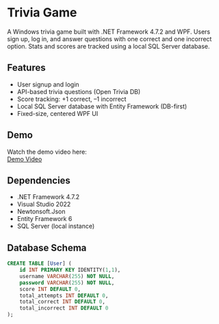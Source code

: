 # Trivia Game

A Windows trivia game built with .NET Framework 4.7.2 and WPF. Users sign up, log in, and answer questions with one correct and one incorrect option. Stats and scores are tracked using a local SQL Server database.

## Features
- User signup and login
- API-based trivia questions (Open Trivia DB)
- Score tracking: +1 correct, –1 incorrect
- Local SQL Server database with Entity Framework (DB-first)
- Fixed-size, centered WPF UI

## Demo
Watch the demo video here:  
[Demo Video](https://youtu.be/bIW2UX4PA7U)

## Dependencies
- .NET Framework 4.7.2  
- Visual Studio 2022  
- Newtonsoft.Json  
- Entity Framework 6  
- SQL Server (local instance)

## Database Schema

```sql
CREATE TABLE [User] (
    id INT PRIMARY KEY IDENTITY(1,1),
    username VARCHAR(255) NOT NULL,
    password VARCHAR(255) NOT NULL,
    score INT DEFAULT 0,
    total_attempts INT DEFAULT 0,
    total_correct INT DEFAULT 0,
    total_incorrect INT DEFAULT 0
);
```
